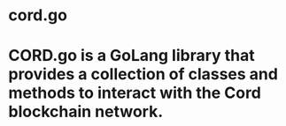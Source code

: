 # cord.go

# CORD.go is a GoLang library that provides a collection of classes and methods to interact with the Cord blockchain network.


